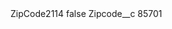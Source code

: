 <?xml version="1.0" encoding="UTF-8"?>
<CustomMetadata xmlns="http://soap.sforce.com/2006/04/metadata" xmlns:xsi="http://www.w3.org/2001/XMLSchema-instance" xmlns:xsd="http://www.w3.org/2001/XMLSchema">
    <label>ZipCode2114</label>
    <protected>false</protected>
    <values>
        <field>Zipcode__c</field>
        <value xsi:type="xsd:string">85701</value>
    </values>
</CustomMetadata>
